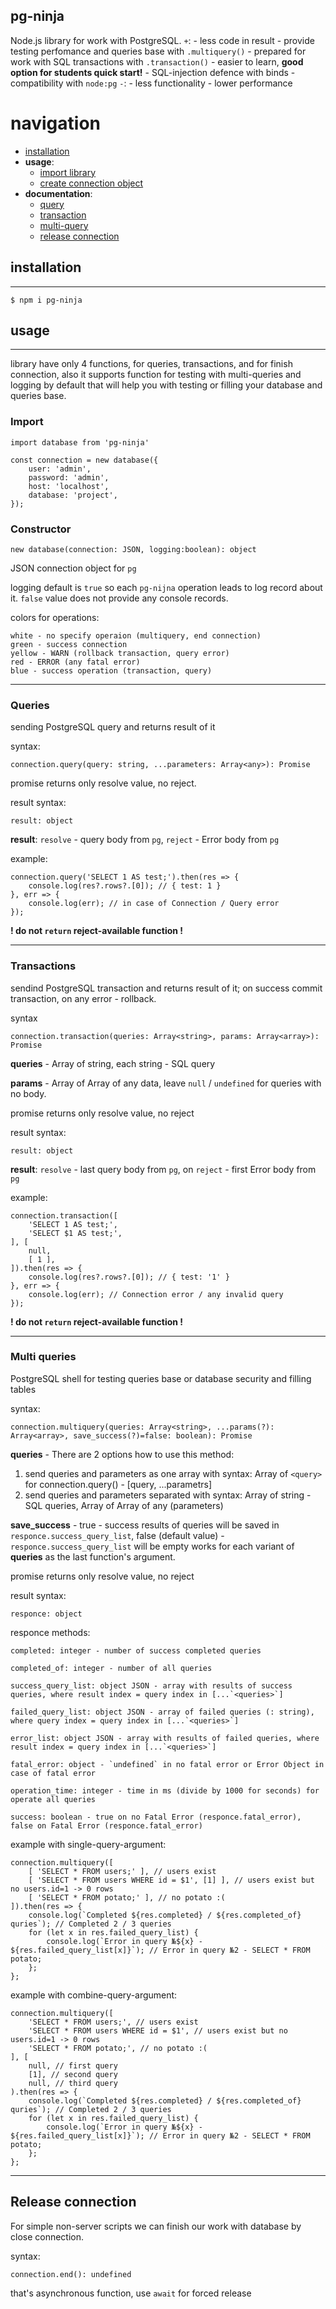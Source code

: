 ## pg-ninja

Node.js library for work with PostgreSQL.
`+`:
	- less code in result
 	- provide testing perfomance and queries base with `.multiquery()` 
  	- prepared for work with SQL transactions with `.transaction()`
  	- easier to learn, **good option for students quick start!**
	- SQL-injection defence with binds
 	- compatibility with `node:pg`
`-`:
	- less functionality
 	- lower performance

# **navigation**

- [installation](#installation)
- **usage**:
    - [import library](#Import)
    - [create connection object](#Constructor)
- **documentation**:
    - [query](#Queries)
    - [transaction](#Transactions)
    - [multi-query](#Multi-queries)
    - [release connection](#Release-connection)

## installation

---

```
$ npm i pg-ninja
```

## usage

---

library have only 4 functions, for queries, transactions, and for finish connection, also it supports function for testing with multi-queries and logging by default that will help you with testing or filling your database and queries base.

### **Import**

```
import database from 'pg-ninja'

const connection = new database({
	user: 'admin',
	password: 'admin',
	host: 'localhost',
	database: 'project',
});
```

### **Constructor**

```
new database(connection: JSON, logging:boolean): object
```

JSON connection object for `pg`

logging default is `true` so each `pg-nijna` operation leads to log record about it.
`false` value does not provide any console records.

colors for operations:
```
white - no specify operaion (multiquery, end connection)
green - success connection
yellow - WARN (rollback transaction, query error)
red - ERROR (any fatal error)
blue - success operation (transaction, query)
```

---

### **Queries**

sending PostgreSQL query and returns result of it

syntax:

```
connection.query(query: string, ...parameters: Array<any>): Promise
```

promise returns only resolve value, no reject.

result syntax: 

```
result: object
```

**result**: `resolve` - query body from `pg`, `reject` - Error body from `pg`

example:

```
connection.query('SELECT 1 AS test;').then(res => {
	console.log(res?.rows?.[0]); // { test: 1 }
}, err => {
    console.log(err); // in case of Connection / Query error
});
```

**! do not `return` reject-available function !**

---

### **Transactions**

sendind PostgreSQL transaction and returns result of it; on success commit transaction, on any error - rollback.

syntax

```
connection.transaction(queries: Array<string>, params: Array<array>): Promise
```

**queries** - Array of string, each string - SQL query

**params** - Array of Array of any data, leave `null` / `undefined` for queries with no body.

promise returns only resolve value, no reject

result syntax:

```
result: object
```

**result**: `resolve` - last query body from `pg`, on `reject` - first Error body from `pg`

example:

```
connection.transaction([
	'SELECT 1 AS test;',
	'SELECT $1 AS test;',
], [
	null,
    [ 1 ],
]).then(res => {
	console.log(res?.rows?.[0]); // { test: '1' }
}, err => {
    console.log(err); // Connection error / any invalid query
});
```

**! do not `return` reject-available function !**

---

### **Multi queries**

PostgreSQL shell for testing queries base or database security and filling tables

syntax:

```
connection.multiquery(queries: Array<string>, ...params(?): Array<array>, save_success(?)=false: boolean): Promise
```

**queries** - There are 2 options how to use this method:
1. send queries and parameters as one array with syntax: Array of `<query>` for connection.query() - [query, ...parametrs]
2. send queries and parameters separated with syntax: Array of string - SQL queries, Array of Array of any (parameters)

**save_success** - true - success results of queries will be saved in `responce.success_query_list`, false (default value) - `responce.success_query_list` will be empty
works for each variant of **queries** as the last function's argument.

promise returns only resolve value, no reject

result syntax:

```
responce: object
```

responce methods:

```
completed: integer - number of success completed queries

completed_of: integer - number of all queries

success_query_list: object JSON - array with results of success queries, where result index = query index in [...`<queries>`]

failed_query_list: object JSON - array of failed queries (: string), where query index = query index in [...`<queries>`]

error_list: object JSON - array with results of failed queries, where result index = query index in [...`<queries>`]

fatal_error: object - `undefined` in no fatal error or Error Object in case of fatal error

operation_time: integer - time in ms (divide by 1000 for seconds) for operate all queries

success: boolean - true on no Fatal Error (responce.fatal_error), false on Fatal Error (responce.fatal_error)
```

example with single-query-argument: 

```
connection.multiquery([
	[ 'SELECT * FROM users;' ], // users exist
	[ 'SELECT * FROM users WHERE id = $1', [1] ], // users exist but no users.id=1 -> 0 rows
	[ 'SELECT * FROM potato;' ], // no potato :( 
]).then(res => {
	console.log(`Completed ${res.completed} / ${res.completed_of} quries`); // Completed 2 / 3 queries
	for (let x in res.failed_query_list) {
		console.log(`Error in query №${x} - ${res.failed_query_list[x]}`); // Error in query №2 - SELECT * FROM potato;
	};
};
```

example with combine-query-argument:

```
connection.multiquery([
	'SELECT * FROM users;', // users exist
	'SELECT * FROM users WHERE id = $1', // users exist but no users.id=1 -> 0 rows
	'SELECT * FROM potato;', // no potato :( 
], [
	null, // first query
	[1], // second query
	null, // third query
).then(res => {
	console.log(`Completed ${res.completed} / ${res.completed_of} quries`); // Completed 2 / 3 queries
	for (let x in res.failed_query_list) {
		console.log(`Error in query №${x} - ${res.failed_query_list[x]}`); // Error in query №2 - SELECT * FROM potato;
	};
};
```

---

## Release connection

For simple non-server scripts we can finish our work with database by close connection.

syntax:

```
connection.end(): undefined
```

that's asynchronous function, use `await` for forced release
